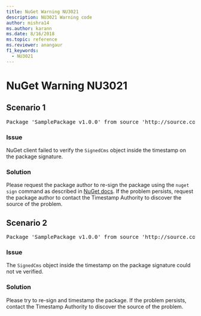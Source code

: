 ```yaml
---
title: NuGet Warning NU3021
description: NU3021 Warning code
author: mishra14
ms.author: karann
ms.date: 8/16/2018
ms.topic: reference
ms.reviewer: anangaur
f1_keywords: 
  - NU3021
---
```


# NuGet Warning NU3021

## Scenario 1

<pre>Package 'SamplePackage v1.0.0' from source 'http://source.com/index.json': The primary signature's timestamp signature validation failed.</pre>

### Issue

NuGet client failed to verify the `SignedCms` object inside the timestamp on the package signature.


### Solution

Please request the package author to re-sign the package using the `nuget sign` command as described in [NuGet docs](https://docs.microsoft.com/en-us/nuget/create-packages/sign-a-package). If the problem persists, request the package author to contact the Timestamp Authority to discover the source of the problem.



## Scenario 2

<pre>Package 'SamplePackage v1.0.0' from source 'http://source.com/index.json': The timestamp signature validation failed.</pre>

### Issue

The `SignedCms` object inside the timestamp on the package signature could not ve verified.


### Solution

Please try to re-sign and timestamp the package. If the problem persists, contact the Timestamp Authority to discover the source of the problem.


